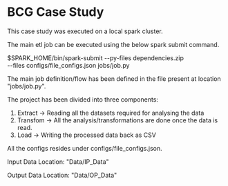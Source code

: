 # BCG Case Study
This case study was executed on a local spark cluster. 

The main etl job can be executed using the below spark submit command.

$SPARK_HOME/bin/spark-submit --py-files dependencies.zip \
--files configs/file_configs.json jobs/job.py

The main job definition/flow has been defined in the file present at location "jobs/job.py".

The project has been divided into three components:
1. Extract -> Reading all the datasets required for analysing the data
2. Transfom -> All the analysis/transformations are done once the data is read.
3. Load -> Writing the processed data back as CSV

All the configs resides under configs/file_configs.json.

Input Data Location: "Data/IP_Data"

Output Data Location: "Data/OP_Data"

